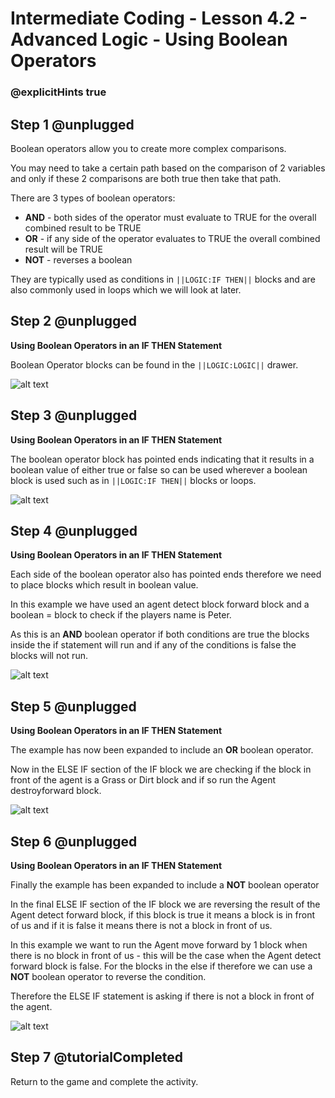 # Intermediate Coding - Lesson 4.2 - Advanced Logic - Using Boolean Operators


### @explicitHints true

## Step 1 @unplugged
Boolean operators allow you to create more complex comparisons.

You may need to take a certain path based on the comparison of 2 variables and only if these 2 comparisons are both true then take that path.

There are 3 types of boolean operators:
- **AND** - both sides of the operator must evaluate to TRUE for the overall combined result to be TRUE
- **OR** - if any side of the operator evaluates to TRUE the overall combined result will be TRUE
- **NOT** - reverses a boolean

They are typically used as conditions in ``||LOGIC:IF THEN||`` blocks and are also commonly used in loops which we will look at later.

## Step 2 @unplugged
**Using Boolean Operators in an IF THEN Statement**

Boolean Operator blocks can be found in the ``||LOGIC:LOGIC||`` drawer.

![alt text](https://github.com/Prodigy-Learning/CodingInMinecraft-Intermediate/blob/master/Lesson4/4.2/images/1.jpg?raw=true "Boolean")

## Step 3 @unplugged
**Using Boolean Operators in an IF THEN Statement**

The boolean operator block has pointed ends indicating that it results in a boolean value of either true or false so can be used wherever a boolean block is used such as in ``||LOGIC:IF THEN||`` blocks or loops.

![alt text](https://github.com/Prodigy-Learning/CodingInMinecraft-Intermediate/blob/master/Lesson4/4.2/images/2.png?raw=true "Boolean")

## Step 4 @unplugged
**Using Boolean Operators in an IF THEN Statement**

Each side of the boolean operator also has pointed ends therefore we need to place blocks which result in boolean value.

In this example we have used an agent detect block forward block and a boolean = block to check if the players name is Peter.

As this is an **AND** boolean operator if both conditions are true the blocks inside the if statement will run and if any of the conditions is false the blocks will not run.

![alt text](https://github.com/Prodigy-Learning/CodingInMinecraft-Intermediate/blob/master/Lesson4/4.2/images/3.png?raw=true "Boolean")

## Step 5 @unplugged
**Using Boolean Operators in an IF THEN Statement**

The example has now been expanded to include an **OR** boolean operator.

Now in the ELSE IF section of the IF block we are checking if the block in front of the agent is a Grass or Dirt block and if so run the Agent destroyforward block.

![alt text](https://github.com/Prodigy-Learning/CodingInMinecraft-Intermediate/blob/master/Lesson4/4.2/images/4.png?raw=true "Boolean")

## Step 6 @unplugged
**Using Boolean Operators in an IF THEN Statement**

Finally the example has been expanded to include a **NOT** boolean operator

In the final ELSE IF section of the IF block we are reversing the result of the Agent detect forward block, if this block is true it means a block is in front of us and if it is false it means there is not a block in
front of us.

In this example we want to run the Agent move forward by 1 block when there is no block in front of us - this will be the case when the Agent detect forward block is false. For the blocks in the else if 
therefore we can use a **NOT** boolean operator to reverse the condition.

Therefore the ELSE IF statement is asking if there is not a block in front of the agent.

![alt text](https://github.com/Prodigy-Learning/CodingInMinecraft-Intermediate/blob/master/Lesson4/4.2/images/5.png?raw=true "Boolean")

## Step 7 @tutorialCompleted
Return to the game and complete the activity.